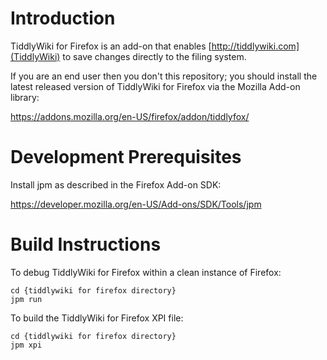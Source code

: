 # Introduction

TiddlyWiki for Firefox is an add-on that enables [http://tiddlywiki.com](TiddlyWiki) to save changes directly to the filing system.

If you are an end user then you don't this repository; you should install the latest released version of TiddlyWiki for Firefox via the Mozilla Add-on library:

https://addons.mozilla.org/en-US/firefox/addon/tiddlyfox/

# Development Prerequisites

Install jpm as described in the Firefox Add-on SDK:

https://developer.mozilla.org/en-US/Add-ons/SDK/Tools/jpm

# Build Instructions

To debug TiddlyWiki for Firefox within a clean instance of Firefox:

```
cd {tiddlywiki for firefox directory}
jpm run
```

To build the TiddlyWiki for Firefox XPI file:

```
cd {tiddlywiki for firefox directory}
jpm xpi
```
